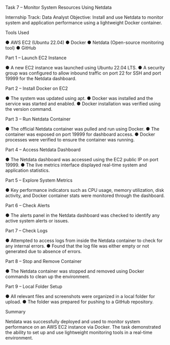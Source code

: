 Task 7 – Monitor System Resources Using Netdata

Internship Track: Data Analyst
Objective: Install and use Netdata to monitor system and application performance using a lightweight Docker container.



Tools Used

● AWS EC2 (Ubuntu 22.04)
● Docker
● Netdata (Open-source monitoring tool)
● GitHub



Part 1 – Launch EC2 Instance

● A new EC2 instance was launched using Ubuntu 22.04 LTS.
● A security group was configured to allow inbound traffic on port 22 for SSH and port 19999 for the Netdata dashboard.



Part 2 – Install Docker on EC2

● The system was updated using apt.
● Docker was installed and the service was started and enabled.
● Docker installation was verified using the version command.



Part 3 – Run Netdata Container

● The official Netdata container was pulled and run using Docker.
● The container was exposed on port 19999 for dashboard access.
● Docker processes were verified to ensure the container was running.



Part 4 – Access Netdata Dashboard

● The Netdata dashboard was accessed using the EC2 public IP on port 19999.
● The live metrics interface displayed real-time system and application statistics.



Part 5 – Explore System Metrics

● Key performance indicators such as CPU usage, memory utilization, disk activity, and Docker container stats were monitored through the dashboard.



Part 6 – Check Alerts

● The alerts panel in the Netdata dashboard was checked to identify any active system alerts or issues.



Part 7 – Check Logs

● Attempted to access logs from inside the Netdata container to check for any internal errors.
● Found that the log file was either empty or not generated due to absence of errors.



Part 8 – Stop and Remove Container

● The Netdata container was stopped and removed using Docker commands to clean up the environment.



Part 9 – Local Folder Setup

● All relevant files and screenshots were organized in a local folder for upload.
● The folder was prepared for pushing to a GitHub repository.



Summary

Netdata was successfully deployed and used to monitor system performance on an AWS EC2 instance via Docker. The task demonstrated the ability to set up and use lightweight monitoring tools in a real-time environment.

